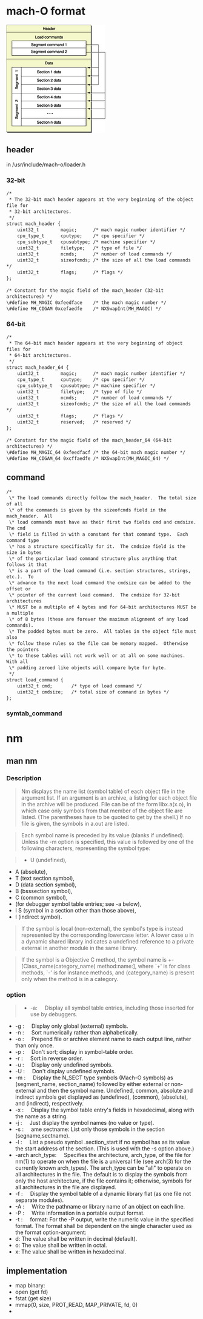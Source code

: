 # mach-O format

![Mach-o](img/mach_o_segments.gif)

## header

in /usr/include/mach-o/loader.h

### 32-bit

```
/*
 * The 32-bit mach header appears at the very beginning of the object file for
 * 32-bit architectures.
 */
struct mach_header {
	uint32_t		magic;		/* mach magic number identifier */
	cpu_type_t		cputype;	/* cpu specifier */
	cpu_subtype_t	cpusubtype;	/* machine specifier */
	uint32_t		filetype;	/* type of file */
	uint32_t		ncmds;		/* number of load commands */
	uint32_t		sizeofcmds;	/* the size of all the load commands */
	uint32_t		flags;		/* flags */
};

/* Constant for the magic field of the mach_header (32-bit architectures) */
\#define MH_MAGIC 0xfeedface	/* the mach magic number */
\#define MH_CIGAM 0xcefaedfe	/* NXSwapInt(MH_MAGIC) */
```

### 64-bit

```
/*
 * The 64-bit mach header appears at the very beginning of object files for
 * 64-bit architectures.
 */
struct mach_header_64 {
	uint32_t		magic;		/* mach magic number identifier */
	cpu_type_t		cputype;	/* cpu specifier */
	cpu_subtype_t	cpusubtype;	/* machine specifier */
	uint32_t		filetype;	/* type of file */
	uint32_t		ncmds;		/* number of load commands */
	uint32_t		sizeofcmds;	/* the size of all the load commands */
	uint32_t		flags;		/* flags */
	uint32_t		reserved;	/* reserved */
};

/* Constant for the magic field of the mach_header_64 (64-bit architectures) */
\#define MH_MAGIC_64 0xfeedfacf /* the 64-bit mach magic number */
\#define MH_CIGAM_64 0xcffaedfe /* NXSwapInt(MH_MAGIC_64) */
```

## command

```
/*
 \* The load commands directly follow the mach_header.  The total size of all
 \* of the commands is given by the sizeofcmds field in the mach_header.  All
 \* load commands must have as their first two fields cmd and cmdsize.  The cmd
 \* field is filled in with a constant for that command type.  Each command type
 \* has a structure specifically for it.  The cmdsize field is the size in bytes
 \* of the particular load command structure plus anything that follows it that
 \* is a part of the load command (i.e. section structures, strings, etc.).  To
 \* advance to the next load command the cmdsize can be added to the offset or
 \* pointer of the current load command.  The cmdsize for 32-bit architectures
 \* MUST be a multiple of 4 bytes and for 64-bit architectures MUST be a multiple
 \* of 8 bytes (these are forever the maximum alignment of any load commands).
 \* The padded bytes must be zero.  All tables in the object file must also
 \* follow these rules so the file can be memory mapped.  Otherwise the pointers
 \* to these tables will not work well or at all on some machines.  With all
 \* padding zeroed like objects will compare byte for byte.
 */
struct load_command {
	uint32_t cmd;		/* type of load command */
	uint32_t cmdsize;	/* total size of command in bytes */
};
```

### symtab\_command

# nm

## man nm

### Description

> Nm displays the name list (symbol table) of each object file in the argument list. If an argument is an archive, a listing for each object file in the archive will be produced. File can be of the form libx.a(x.o), in which case only symbols from that member of the object file are listed. (The parentheses have to be quoted to get by the shell.) If no file is given, the symbols in a.out are listed.

> Each symbol name is preceded by its value (blanks if undefined). Unless the -m option is specified, this value is followed by one of the following characters, representing the symbol type: 

> * U (undefined),
* A (absolute),
* T (text section symbol),
* D (data section symbol), 
* B (bsssection symbol),
* C (common symbol), 
* (for debugger symbol table entries; see -a below),
* I S (symbol in a section other than those above),
* I (indirect symbol). 

> If the symbol is local (non-external), the symbol's type is instead represented by the corresponding lowercase letter. A lower case u in a dynamic shared library indicates a undefined reference to a private external in another module in the same
library.

> If the symbol is a Objective C method, the symbol name is +-[Class\_name(category\_name) method:name:], where \`+' is for class methods, \`-' is for instance methods, and (category\_name) is present only when the method is in a category.

### option

> * -a: &nbsp;&nbsp;&nbsp; Display all symbol table entries, including those inserted for use by debuggers.
* -g : &nbsp;&nbsp;&nbsp; Display only global (external) symbols.
* -n : &nbsp;&nbsp;&nbsp; Sort numerically rather than alphabetically.
* -o : &nbsp;&nbsp;&nbsp; Prepend file or archive element name to each output line, rather than only once.
* -p : &nbsp;&nbsp;&nbsp; Don't sort; display in symbol-table order.
* -r : &nbsp;&nbsp;&nbsp; Sort in reverse order.
* -u : &nbsp;&nbsp;&nbsp; Display only undefined symbols.
* -U : &nbsp;&nbsp;&nbsp; Don't display undefined symbols.
* -m : &nbsp;&nbsp;&nbsp; Display the N\_SECT type symbols (Mach-O symbols) as (segment\_name, section\_name) followed by either external or non-external and then the symbol name. Undefined, common, absolute and indirect symbols get displayed as (undefined), (common), (absolute), and (indirect), respectively.
* -x : &nbsp;&nbsp;&nbsp; Display the symbol table entry's fields in hexadecimal, along with the name as a string.
* -j : &nbsp;&nbsp;&nbsp; Just display the symbol names (no value or type).
* -s : &nbsp;&nbsp;&nbsp; ame sectname: List only those symbols in the section (segname,sectname).
* -l : &nbsp;&nbsp;&nbsp; List a pseudo symbol .section\_start if no symbol has as its value the start address of the section. (This is used with the -s option above.)
* -arch arch\_type: &nbsp;&nbsp;&nbsp; Specifies the architecture, arch\_type, of the file for nm(1) to operate on when the file is a universal file (see arch(3) for the currently known arch\_types). The arch\_type can be "all" to operate on all architectures in the file. The default is to display the symbols from only the host architecture, if the file contains it; otherwise, symbols for all architectures in the file are displayed.
* -f : &nbsp;&nbsp;&nbsp; Display the symbol table of a dynamic library flat (as one file not separate modules).
* -A : &nbsp;&nbsp;&nbsp; Write the pathname or library name of an object on each line.
* -P : &nbsp;&nbsp;&nbsp; Write information in a portable output format.
* -t : &nbsp;&nbsp;&nbsp; format: For the -P output, write the numeric value in the specified format. The format shall be dependent on the single character used as the format option-argument:
 * d: The value shall be written in decimal (default).
 * o: The value shall be written in octal.
 * x: The value shall be written in hexadecimal.


## implementation

* map binary:
 * open (get fd)
 * fstat (get size)
 * mmap(0, size, PROT\_READ, MAP\_PRIVATE, fd, 0)
* 
